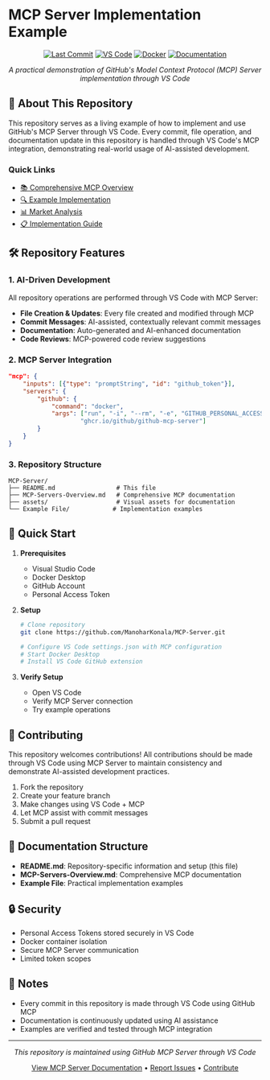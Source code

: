 # MCP Server Implementation Example

<div align="center">

[![Last Commit](https://img.shields.io/github/last-commit/ManoharKonala/MCP-Server?style=flat-square)](https://github.com/ManoharKonala/MCP-Server/commits)
[![VS Code](https://img.shields.io/badge/Made%20with-VS%20Code%20%2B%20MCP-blue?style=flat-square&logo=visual-studio-code)](MCP-Servers-Overview.md)
[![Docker](https://img.shields.io/badge/Runtime-Docker-blue?style=flat-square&logo=docker)](https://hub.docker.com/r/ghcr.io/github/github-mcp-server)
[![Documentation](https://img.shields.io/badge/docs-MCP%20Overview-green?style=flat-square)](MCP-Servers-Overview.md)

*A practical demonstration of GitHub's Model Context Protocol (MCP) Server implementation through VS Code*

</div>

## 🤖 About This Repository

This repository serves as a living example of how to implement and use GitHub's MCP Server through VS Code. Every commit, file operation, and documentation update in this repository is handled through VS Code's MCP integration, demonstrating real-world usage of AI-assisted development.

### Quick Links

- [📚 Comprehensive MCP Overview](MCP-Servers-Overview.md)
- [🔍 Example Implementation](Example%20File)
- [📊 Market Analysis](MCP-Servers-Overview.md#current-popular-mcp-servers)
- [📋 Implementation Guide](MCP-Servers-Overview.md#implementation-guide)

## 🛠️ Repository Features

### 1. AI-Driven Development
All repository operations are performed through VS Code with MCP Server:
- **File Creation & Updates**: Every file created and modified through MCP
- **Commit Messages**: AI-assisted, contextually relevant commit messages
- **Documentation**: Auto-generated and AI-enhanced documentation
- **Code Reviews**: MCP-powered code review suggestions

### 2. MCP Server Integration
```json
"mcp": {
    "inputs": [{"type": "promptString", "id": "github_token"}],
    "servers": {
        "github": {
            "command": "docker",
            "args": ["run", "-i", "--rm", "-e", "GITHUB_PERSONAL_ACCESS_TOKEN", 
                    "ghcr.io/github/github-mcp-server"]
        }
    }
}
```

### 3. Repository Structure
```
MCP-Server/
├── README.md                 # This file
├── MCP-Servers-Overview.md   # Comprehensive MCP documentation
├── assets/                   # Visual assets for documentation
└── Example File/            # Implementation examples
```

## 🚀 Quick Start

1. **Prerequisites**
   - Visual Studio Code
   - Docker Desktop
   - GitHub Account
   - Personal Access Token

2. **Setup**
   ```bash
   # Clone repository
   git clone https://github.com/ManoharKonala/MCP-Server.git
   
   # Configure VS Code settings.json with MCP configuration
   # Start Docker Desktop
   # Install VS Code GitHub extension
   ```

3. **Verify Setup**
   - Open VS Code
   - Verify MCP Server connection
   - Try example operations

## 🤝 Contributing

This repository welcomes contributions! All contributions should be made through VS Code using MCP Server to maintain consistency and demonstrate AI-assisted development practices.

1. Fork the repository
2. Create your feature branch
3. Make changes using VS Code + MCP
4. Let MCP assist with commit messages
5. Submit a pull request

## 📖 Documentation Structure

- **README.md**: Repository-specific information and setup (this file)
- **MCP-Servers-Overview.md**: Comprehensive MCP documentation
- **Example File**: Practical implementation examples

## 🔒 Security

- Personal Access Tokens stored securely in VS Code
- Docker container isolation
- Secure MCP Server communication
- Limited token scopes

## 📝 Notes

- Every commit in this repository is made through VS Code using GitHub MCP
- Documentation is continuously updated using AI assistance
- Examples are verified and tested through MCP integration

---
<div align="center">

*This repository is maintained using GitHub MCP Server through VS Code*

[View MCP Server Documentation](MCP-Servers-Overview.md) • [Report Issues](../../issues) • [Contribute](../../pulls)

</div>